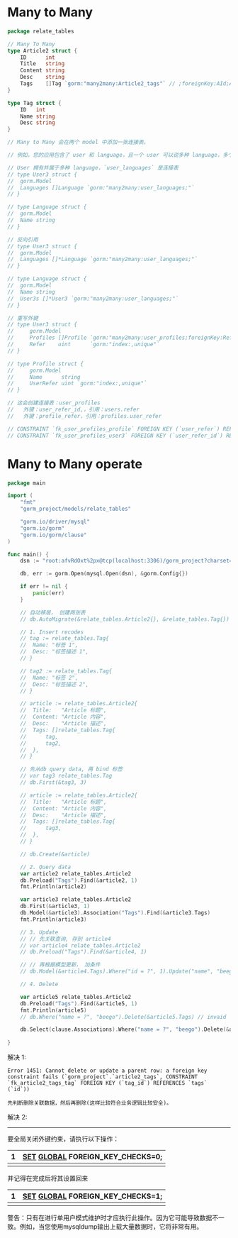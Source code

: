 # Many to Many



```go
package relate_tables

// Many To Many
type Article2 struct {
	ID      int
	Title   string
	Content string
	Desc    string
	Tags    []Tag `gorm:"many2many:Article2_tags"` // ;foreignKey:AId;AssociationForeignKey:TId
}

type Tag struct {
	ID   int
	Name string
	Desc string
}

// Many to Many 会在两个 model 中添加一张连接表。

// 例如，您的应用包含了 user 和 language，且一个 user 可以说多种 language，多个 user 也可以说一种 language。

// User 拥有并属于多种 language，`user_languages` 是连接表
// type User3 struct {
// 	gorm.Model
// 	Languages []Language `gorm:"many2many:user_languages;"`
// }

// type Language struct {
// 	gorm.Model
// 	Name string
// }

// 反向引用
// type User3 struct {
// 	gorm.Model
// 	Languages []*Language `gorm:"many2many:user_languages;"`
// }

// type Language struct {
// 	gorm.Model
// 	Name string
// 	User3s []*User3 `gorm:"many2many:user_languages;"`
// }

// 重写外键
// type User3 struct {
//     gorm.Model
//     Profiles []Profile `gorm:"many2many:user_profiles;foreignKey:Refer;joinForeignKey:UserReferID;References:UserRefer;JoinReferences:UserRefer"`
//     Refer    uint      `gorm:"index:,unique"`
// }

// type Profile struct {
//     gorm.Model
//     Name      string
//     UserRefer uint `gorm:"index:,unique"`
// }

// 这会创建连接表：user_profiles
//   外键：user_refer_id,，引用：users.refer
//   外键：profile_refer，引用：profiles.user_refer

// CONSTRAINT `fk_user_profiles_profile` FOREIGN KEY (`user_refer`) REFERENCES `profiles` (`user_refer`),
// CONSTRAINT `fk_user_profiles_user3` FOREIGN KEY (`user_refer_id`) REFERENCES `user3` (`refer`)

```



# Many to Many operate



```go
package main

import (
	"fmt"
	"gorm_project/models/relate_tables"

	"gorm.io/driver/mysql"
	"gorm.io/gorm"
	"gorm.io/gorm/clause"
)

func main() {
	dsn := "root:afvRdOxt%2px@tcp(localhost:3306)/gorm_project?charset=utf8mb4&parseTime=True&loc=Local"

	db, err := gorm.Open(mysql.Open(dsn), &gorm.Config{})

	if err != nil {
		panic(err)
	}

	// 自动移居， 创建两张表
	// db.AutoMigrate(&relate_tables.Article2{}, &relate_tables.Tag{})

	// 1. Insert recodes
	// tag := relate_tables.Tag{
	// 	Name: "标签 1",
	// 	Desc: "标签描述 1",
	// }

	// tag2 := relate_tables.Tag{
	// 	Name: "标签 2",
	// 	Desc: "标签描述 2",
	// }

	// article := relate_tables.Article2{
	// 	Title:   "Article 标题",
	// 	Content: "Article 内容",
	// 	Desc:    "Article 描述",
	// 	Tags: []relate_tables.Tag{
	// 		tag,
	// 		tag2,
	// 	},
	// }

	// 先从db query data, 再 bind 标签
	// var tag3 relate_tables.Tag
	// db.First(&tag3, 3)

	// article := relate_tables.Article2{
	// 	Title:   "Article 标题",
	// 	Content: "Article 内容",
	// 	Desc:    "Article 描述",
	// 	Tags: []relate_tables.Tag{
	// 		tag3,
	// 	},
	// }

	// db.Create(&article)

	// 2. Query data
	var article2 relate_tables.Article2
	db.Preload("Tags").Find(&article2, 1)
	fmt.Println(article2)

	var article3 relate_tables.Article2
	db.First(&article3, 1)
	db.Model(&article3).Association("Tags").Find(&article3.Tags)
	fmt.Println(article3)

	// 3. Update
	// // 先关联查询, 存到 article4
	// var article4 relate_tables.Article2
	// db.Preload("Tags").Find(&article4, 1)

	// // 再根据模型更新， 加条件
	// db.Model(&article4.Tags).Where("id = ?", 1).Update("name", "beego")

	// 4. Delete

	var article5 relate_tables.Article2
	db.Preload("Tags").Find(&article5, 1)
	fmt.Println(article5)
	// db.Where("name = ?", "beego").Delete(&article5.Tags) // invaid

	db.Select(clause.Associations).Where("name = ?", "beego").Delete(&article5.Tags)
	
}
```



解决 1: 

```shell
Error 1451: Cannot delete or update a parent row: a foreign key constraint fails (`gorm_project`.`article2_tags`, CONSTRAINT `fk_article2_tags_tag` FOREIGN KEY (`tag_id`) REFERENCES `tags` (`id`))

先判断删除关联数据，然后再删除(这样比较符合业务逻辑比较安全)。
```



解决 2: 

------

要全局关闭外键约束，请执行以下操作：

| 1    | [SET](http://search.oracle.com/search/search?group=MySQL&q=SET) [GLOBAL](http://search.oracle.com/search/search?group=MySQL&q=GLOBAL) FOREIGN_KEY_CHECKS=0; |
| ---- | ------------------------------------------------------------ |
|      |                                                              |

并记得在完成后将其设置回来

| 1    | [SET](http://search.oracle.com/search/search?group=MySQL&q=SET) [GLOBAL](http://search.oracle.com/search/search?group=MySQL&q=GLOBAL) FOREIGN_KEY_CHECKS=1; |
| ---- | ------------------------------------------------------------ |
|      |                                                              |

警告：只有在进行单用户模式维护时才应执行此操作。因为它可能导致数据不一致。例如，当您使用mysqldump输出上载大量数据时，它将非常有用。



